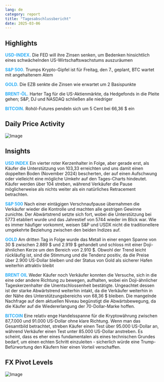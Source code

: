 ```yaml
---
lang: de
category: report
title: "Tagesabschlussbericht"
date: 2025-03-06
---
```



<h2>Highlights</h2>
<strong style="color: #2caef7;">USD-INDEX.</strong> Die FED will ihre Zinsen senken, um Bedenken hinsichtlich eines schwächelnden US-Wirtschaftswachstums auszuräumen

<strong style="color: #2caef7;">S&P 500.</strong> Trumps Krypto-Gipfel ist für Freitag, den 7., geplant, BTC wartet mit angehaltenem Atem

<strong style="color: #2caef7;">GOLD.</strong> Die EZB senkte die Zinsen wie erwartet um 2 Basispunkte

<strong style="color: #2caef7;">BRENT-ÖL.</strong> Harter Tag für die US-Aktienmärkte, da Hedgefonds in die Pleite gehen; S&P, DJ und NASDAQ schließen alle niedriger

<strong style="color: #2caef7;">BITCOIN.</strong> Rohöl-Futures pendeln sich um 5 Cent bei 66,36 $ ein



<h2>Daily Price Activity</h2>
<img src="https://markleighedu.github.io/img/Mar-2025/06-Mar-2025/price.jpg" alt="Image"/>

<h2>Insights</h2>
<strong style="color: #2caef7;">USD INDEX</strong> Ein vierter roter Kerzenhalter in Folge, aber gerade erst, als Käufer die Unterstützung von 103,33 erreichten und uns damit einen doppelten Boden (November 2024) bescherten, der auf einen Aufschwung oder vielleicht eine mögliche Umkehr auf den Tages-Charts hindeutet. Käufer werden über 104 streben, während Verkäufer die Pause möglicherweise als nichts weiter als ein natürliches Retracement betrachten.

<strong style="color: #2caef7;">S&P 500</strong> Nach einer eintägigen Verschnaufpause übernahmen die Verkäufer wieder die Kontrolle und machten alle gestrigen Gewinne zunichte. Der Abwärtstrend setzte sich fort, wobei die Unterstützung bei 5773 etabliert wurde und das Jahrestief von 5744 wieder im Blick war. Wie es immer häufiger vorkommt, weisen S&P und USDX nicht die traditionellere umgekehrte Beziehung zwischen den beiden Indizes auf.

<strong style="color: #2caef7;">GOLD</strong> Am dritten Tag in Folge wurde das Metall in einer engen Spanne von 30 $ zwischen 2.889 $ und 2.919 $ gehandelt und schloss mit einer Doji-ähnlichen Kerze um den Bereich von 2.910 $. Obwohl der Trend leicht rückläufig ist, sind die Stimmung und die Tendenz positiv, da die Preise über 2.900 US-Dollar bleiben und der Status von Gold als sicherer Hafen weiterhin attraktiv bleibt

<strong style="color: #2caef7;">BRENT OIL</strong> Weder Käufer noch Verkäufer konnten die Versuche, sich in die eine oder andere Richtung zu bewegen, aufhalten, wobei ein Doji-ähnlicher Tageskerzenhalter die Unentschlossenheit bestätigte. Ungeachtet dessen ist der starke Abwärtstrend weiterhin intakt, da die Verkäufer weiterhin in der Nähe des Unterstützungsbereichs von 68,36 $ bleiben. Die mangelnde Nachfrage auf dem aktuellen Niveau begünstigt die Abwärtsbewegung, da die Käufer auf die Wiedererlangung der 70-Dollar-Marke hoffen.

<strong style="color: #2caef7;">BITCOIN</strong> Eine relativ enge Handelsspanne für die Kryptowährung zwischen 87,7.000 und 91.000 US-Dollar ohne klare Richtung. Wenn man das Gesamtbild betrachtet, streben Käufer einen Test über 95.000 US-Dollar an, während Verkäufer einen Test unter 85.000 US-Dollar anstreben. Es scheint, dass es eher eines fundamentalen als eines technischen Grundes bedarf, um einen echten Schritt einzuleiten - sicherlich würde eine Trump-Befürwortung den Käufern hier einen Vorteil verschaffen. 



<h2>FX Pivot Levels</h2>
<img src="https://markleighedu.github.io/img/Mar-2025/06-Mar-2025/pivot.jpg" alt="Image"/>